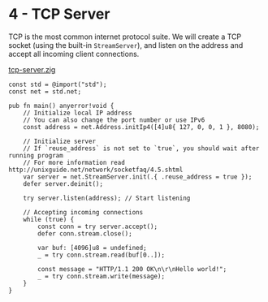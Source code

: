# 4 - TCP Server

TCP is the most common internet protocol suite.
We will create a TCP socket (using the built-in `StreamServer`), and listen on the address and accept all incoming client connections.

[tcp-server.zig](/code/tcp-server.zig)
```zig
const std = @import("std");
const net = std.net;

pub fn main() anyerror!void {
    // Initialize local IP address
    // You can also change the port number or use IPv6
    const address = net.Address.initIp4([4]u8{ 127, 0, 0, 1 }, 8080);

    // Initialize server
    // If `reuse_address` is not set to `true`, you should wait after running program
    // For more information read http://unixguide.net/network/socketfaq/4.5.shtml
    var server = net.StreamServer.init(.{ .reuse_address = true });
    defer server.deinit();

    try server.listen(address); // Start listening

    // Accepting incoming connections
    while (true) {
        const conn = try server.accept();
        defer conn.stream.close();

        var buf: [4096]u8 = undefined;
        _ = try conn.stream.read(buf[0..]);

        const message = "HTTP/1.1 200 OK\n\r\nHello world!";
        _ = try conn.stream.write(message);
    }
}
```
